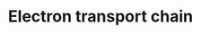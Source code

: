 ---
annotations:
- id: PW:0000034
  parent: classic metabolic pathway
  type: Pathway Ontology
  value: electron transport chain pathway
authors:
- MaintBot
- AlexanderPico
- FerryJagers
- Egonw
- Mkutmon
- AMTan
- Eweitz
- Khanspers
citedin: ''
communities: []
description: 'An electron transport chain(ETC) couples a chemical reaction between
  an electron donor (such as NADH) and an electron acceptor (such as O2) to the transfer
  of H+ ions across a membrane, through a set of mediating biochemical reactions.
  These H+ ions are used to produce adenosine triphosphate (ATP), the main energy
  intermediate in living organisms, as they move back across the membrane.  In mitochondria,
  it is the conversion of oxygen to water, NADH to NAD+ and succinate to fumarate
  that drives the transfer of H+ ions. Source: [Wikipedia](https://en.wikipedia.org/wiki/Electron_transport_chain)'
last-edited: 2025-06-29
ndex: null
organisms:
- Canis familiaris
redirect_from:
- /index.php/Pathway:WP1119
- /instance/WP1119
- /instance/WP1119_r139659
revision: r139659
schema-jsonld:
- '@context': https://schema.org/
  '@id': https://wikipathways.github.io/pathways/WP1119.html
  '@type': Dataset
  creator:
    '@type': Organization
    name: WikiPathways
  description: 'An electron transport chain(ETC) couples a chemical reaction between
    an electron donor (such as NADH) and an electron acceptor (such as O2) to the
    transfer of H+ ions across a membrane, through a set of mediating biochemical
    reactions. These H+ ions are used to produce adenosine triphosphate (ATP), the
    main energy intermediate in living organisms, as they move back across the membrane.  In
    mitochondria, it is the conversion of oxygen to water, NADH to NAD+ and succinate
    to fumarate that drives the transfer of H+ ions. Source: [Wikipedia](https://en.wikipedia.org/wiki/Electron_transport_chain)'
  keywords:
  - ATP
  - ATP5A1
  - ATP5B
  - ATP5C1
  - ATP5D
  - ATP5F1
  - ATP5G1
  - ATP5G2
  - ATP5G3
  - ATP5H
  - ATP5I
  - ATP5J
  - ATP5J2
  - ATP5L
  - ATP5O
  - ATP5S
  - ATPIF1
  - COX15
  - COX17
  - COX3
  - COX4I1
  - COX5A
  - COX5B
  - COX6A1
  - COX6A2
  - COX6B1
  - COX6C
  - COX7A1
  - COX7A2
  - COX7A2L
  - COX7B
  - COX8A
  - Cytochrome C
  - FAD
  - FADH2
  - H+
  - H₂O
  - MT-ATP6
  - MT-ATP8
  - MT-CO1
  - MT-CO2
  - MT-CYB
  - MT-ND1
  - MT-ND2
  - MT-ND3
  - NAD+
  - NADH
  - ND4
  - ND4L
  - ND5
  - ND6
  - NDUFA10
  - NDUFA12
  - NDUFA2
  - NDUFA3
  - NDUFA4
  - NDUFA5
  - NDUFA6
  - NDUFA7
  - NDUFA8
  - NDUFA9
  - NDUFAB1
  - NDUFB10
  - NDUFB2
  - NDUFB3
  - NDUFB4
  - NDUFB5
  - NDUFB6
  - NDUFB7
  - NDUFB8
  - NDUFB9
  - NDUFC1
  - NDUFC2
  - NDUFS1
  - NDUFS2
  - NDUFS3
  - NDUFS4
  - NDUFS5
  - NDUFS6
  - NDUFS7
  - NDUFS8
  - NDUFV1
  - NDUFV2
  - NDUFV3
  - O₂
  - SCO1
  - SDHA
  - SDHB
  - SDHC
  - SLC25A14
  - SLC25A27
  - SLC25A4
  - SLC25A5
  - SLC25A6
  - SURF1
  - Succinate
  - UCP1
  - UCP2
  - UQCR
  - UQCR10
  - UQCRB
  - UQCRC1
  - UQCRC2
  - UQCRFS1
  - UQCRH
  - UQCRQ
  - Ubiquinone
  - e-
  license: CC0
  name: Electron transport chain
seo: CreativeWork
title: Electron transport chain
wpid: WP1119
---